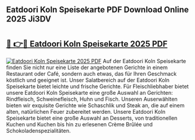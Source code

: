 ## Eatdoori Koln Speisekarte PDF Download Online 2025 Ji3DV

# <h2><a href="http://gccevo.nevu.top/?p=Eatdoori+Koln+Speisekarte">🔗 👉🔴 Eatdoori Koln Speisekarte 2025 PDF</a></h2>

[![Eatdoori Koln Speisekarte 2025 PDF](https://i.imgur.com/dBaPXMq.png)](http://gccevo.nevu.top/?p=Eatdoori+Koln+Speisekarte)
Auf der Eatdoori Koln Speisekarte finden Sie nicht nur eine Liste der angebotenen Gerichte in einem Restaurant oder Café, sondern auch etwas, das für Ihren Geschmack köstlich und geeignet ist. Unser Salatbereich auf der Eatdoori Koln Speisekarte bietet leichte und frische Gerichte. Für Fleischliebhaber bietet unsere Eatdoori Koln Speisekarte eine große Auswahl an Gerichten: Rindfleisch, Schweinefleisch, Huhn und Fisch. Unseren Auserwählten bieten wir exquisite Gerichte wie Schaschlik und Steak an, die auf einem alten, natürlichen Feuer zubereitet werden. Unsere Eatdoori Koln Speisekarte bietet eine große Auswahl an Desserts, von traditionellen Kuchen und Kuchen bis hin zu erlesenen Crème Brûlée und Schokoladenspezialitäten.
